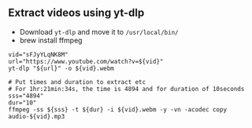 ## Extract videos using yt-dlp

- Download `yt-dlp` and move it to `/usr/local/bin/`
- brew install ffmpeg

```
vid="sFJyYLqNK8M"
url="https://www.youtube.com/watch?v=${vid}"
yt-dlp "${url}" -o ${vid}.webm

# Put times and duration to extract etc
# For 1hr:21min:34s, the time is 4894 and for duration of 10seconds
sss="4894"
dur="10"
ffmpeg -ss ${sss} -t ${dur} -i ${vid}.webm -y -vn -acodec copy audio-${vid}.mp3


```
